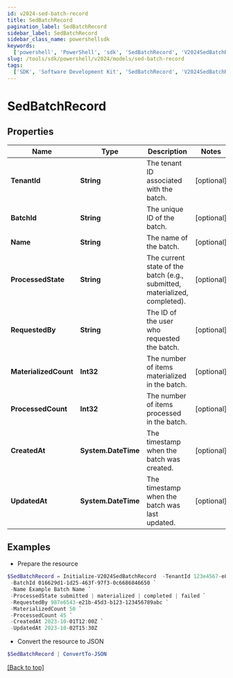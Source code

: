 ```yaml
---
id: v2024-sed-batch-record
title: SedBatchRecord
pagination_label: SedBatchRecord
sidebar_label: SedBatchRecord
sidebar_class_name: powershellsdk
keywords:
  ['powershell', 'PowerShell', 'sdk', 'SedBatchRecord', 'V2024SedBatchRecord']
slug: /tools/sdk/powershell/v2024/models/sed-batch-record
tags:
  ['SDK', 'Software Development Kit', 'SedBatchRecord', 'V2024SedBatchRecord']
---
```


# SedBatchRecord

## Properties

| Name | Type | Description | Notes |
| --- | --- | --- | --- |
| **TenantId** | **String** | The tenant ID associated with the batch. | [optional] |
| **BatchId** | **String** | The unique ID of the batch. | [optional] |
| **Name** | **String** | The name of the batch. | [optional] |
| **ProcessedState** | **String** | The current state of the batch (e.g., submitted, materialized, completed). | [optional] |
| **RequestedBy** | **String** | The ID of the user who requested the batch. | [optional] |
| **MaterializedCount** | **Int32** | The number of items materialized in the batch. | [optional] |
| **ProcessedCount** | **Int32** | The number of items processed in the batch. | [optional] |
| **CreatedAt** | **System.DateTime** | The timestamp when the batch was created. | [optional] |
| **UpdatedAt** | **System.DateTime** | The timestamp when the batch was last updated. | [optional] |

## Examples

- Prepare the resource

```powershell
$SedBatchRecord = Initialize-V2024SedBatchRecord  -TenantId 123e4567-e89b-12d3-a456-426614174000 `
 -BatchId 016629d1-1d25-463f-97f3-0c6686846650 `
 -Name Example Batch Name `
 -ProcessedState submitted | materialized | completed | failed `
 -RequestedBy 987e6543-e21b-45d3-b123-123456789abc `
 -MaterializedCount 50 `
 -ProcessedCount 45 `
 -CreatedAt 2023-10-01T12:00Z `
 -UpdatedAt 2023-10-02T15:30Z
```

- Convert the resource to JSON

```powershell
$SedBatchRecord | ConvertTo-JSON
```

[[Back to top]](#)
